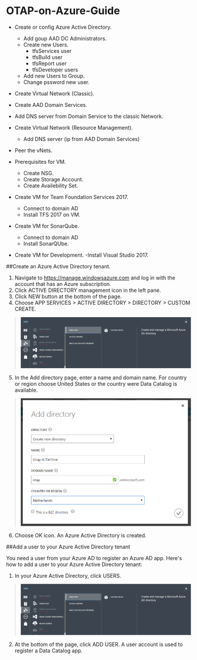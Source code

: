 # OTAP-on-Azure-Guide

- Create or config Azure Active Directory.
    - Add goup AAD DC Administrators.
    - Create new Users.
        - tfsServices user
        - tfsBuild user
        - tfsReport user
        - tfsDeveloper users
    - Add new Users to Group. 
    - Change pssword new user.       
- Create Virtual Network (Classic).
- Create AAD Domain Services.
- Add DNS server from Domain Service to the classic Network.
- Create Virtual Network (Resource Management).
    - Add DNS server (ip from AAD Domain Services)
- Peer the vNets.

- Prerequisites for VM.
    - Create NSG.
    - Create Storage Account.
    - Create Availebility Set.
- Create VM for Team Foundation Services 2017.
    - Connect to domain AD
    - Install TFS 2017 on VM.
- Create VM for SonarQube.
    - Connect to domain AD
    - Install SonarQUbe.
- Create VM for Development.
        -Install Visual Studio 2017.


##Create an Azure Active Directory tenant.

1. Navigate to https://manage.windowsazure.com and log in with the account that has an Azure subscription.
2. Click ACTIVE DIRECTORY management icon in the left pane.
3. Click NEW button at the bottom of the page.
4. Choose APP SERVICES > ACTIVE DIRECTORY > DIRECTORY > CUSTOM CREATE.

> <img src="/Images/01-CreateAD/02-CreateAD.PNG" width="600"/> 

5. In the Add directory page, enter a name and domain name. For country or region choose United States or the country were Data Catalog is available.

> <img src="/Images/01-CreateAD/03-CreateAD.PNG" width="600"/> 

6. Choose OK icon. An Azure Active Directory is created.

##Add a user to your Azure Active Directory tenant

You need a user from your Azure AD to register an Azure AD app. Here's how to add a user to your Azure Active Directory tenant:
1. In your Azure Active Directory, click USERS.
> <img src="/Images/01-CreateAD/02-CreateAD.PNG" width="600"/> 
2. At the bottom of the page, click ADD USER. A user account is used to register a Data Catalog app.
